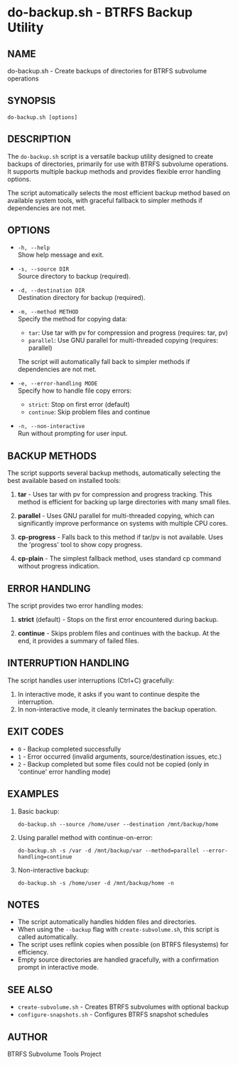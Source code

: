 # do-backup.sh - BTRFS Backup Utility

## NAME
do-backup.sh - Create backups of directories for BTRFS subvolume operations

## SYNOPSIS
```
do-backup.sh [options]
```

## DESCRIPTION
The `do-backup.sh` script is a versatile backup utility designed to create backups of directories, primarily for use with BTRFS subvolume operations. It supports multiple backup methods and provides flexible error handling options.

The script automatically selects the most efficient backup method based on available system tools, with graceful fallback to simpler methods if dependencies are not met.

## OPTIONS

* `-h, --help`  
  Show help message and exit.

* `-s, --source DIR`  
  Source directory to backup (required).

* `-d, --destination DIR`  
  Destination directory for backup (required).

* `-m, --method METHOD`  
  Specify the method for copying data:
  - `tar`: Use tar with pv for compression and progress (requires: tar, pv)
  - `parallel`: Use GNU parallel for multi-threaded copying (requires: parallel)
  
  The script will automatically fall back to simpler methods if dependencies are not met.

* `-e, --error-handling MODE`  
  Specify how to handle file copy errors:
  - `strict`: Stop on first error (default)
  - `continue`: Skip problem files and continue

* `-n, --non-interactive`  
  Run without prompting for user input.

## BACKUP METHODS

The script supports several backup methods, automatically selecting the best available based on installed tools:

1. **tar** - Uses tar with pv for compression and progress tracking. This method is efficient for backing up large directories with many small files.

2. **parallel** - Uses GNU parallel for multi-threaded copying, which can significantly improve performance on systems with multiple CPU cores.

3. **cp-progress** - Falls back to this method if tar/pv is not available. Uses the 'progress' tool to show copy progress.

4. **cp-plain** - The simplest fallback method, uses standard cp command without progress indication.

## ERROR HANDLING

The script provides two error handling modes:

1. **strict** (default) - Stops on the first error encountered during backup.

2. **continue** - Skips problem files and continues with the backup. At the end, it provides a summary of failed files.

## INTERRUPTION HANDLING

The script handles user interruptions (Ctrl+C) gracefully:

1. In interactive mode, it asks if you want to continue despite the interruption.
2. In non-interactive mode, it cleanly terminates the backup operation.

## EXIT CODES

* `0` - Backup completed successfully
* `1` - Error occurred (invalid arguments, source/destination issues, etc.)
* `2` - Backup completed but some files could not be copied (only in 'continue' error handling mode)

## EXAMPLES

1. Basic backup:
   ```
   do-backup.sh --source /home/user --destination /mnt/backup/home
   ```

2. Using parallel method with continue-on-error:
   ```
   do-backup.sh -s /var -d /mnt/backup/var --method=parallel --error-handling=continue
   ```

3. Non-interactive backup:
   ```
   do-backup.sh -s /home/user -d /mnt/backup/home -n
   ```

## NOTES

- The script automatically handles hidden files and directories.
- When using the `--backup` flag with `create-subvolume.sh`, this script is called automatically.
- The script uses reflink copies when possible (on BTRFS filesystems) for efficiency.
- Empty source directories are handled gracefully, with a confirmation prompt in interactive mode.

## SEE ALSO

* `create-subvolume.sh` - Creates BTRFS subvolumes with optional backup
* `configure-snapshots.sh` - Configures BTRFS snapshot schedules

## AUTHOR

BTRFS Subvolume Tools Project
